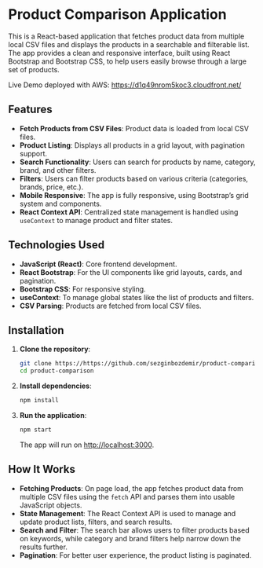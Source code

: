 # Product Comparison Application

This is a React-based application that fetches product data from multiple local CSV files and displays the products in a searchable and filterable list. The app provides a clean and responsive interface, built using React Bootstrap and Bootstrap CSS, to help users easily browse through a large set of products.

Live Demo deployed with AWS: https://d1q49nrom5koc3.cloudfront.net/

## Features

- **Fetch Products from CSV Files**: Product data is loaded from local CSV files.
- **Product Listing**: Displays all products in a grid layout, with pagination support.
- **Search Functionality**: Users can search for products by name, category, brand, and other filters.
- **Filters**: Users can filter products based on various criteria (categories, brands, price, etc.).
- **Mobile Responsive**: The app is fully responsive, using Bootstrap’s grid system and components.
- **React Context API**: Centralized state management is handled using `useContext` to manage product and filter states.

## Technologies Used

- **JavaScript (React)**: Core frontend development.
- **React Bootstrap**: For the UI components like grid layouts, cards, and pagination.
- **Bootstrap CSS**: For responsive styling.
- **useContext**: To manage global states like the list of products and filters.
- **CSV Parsing**: Products are fetched from local CSV files.

## Installation

1. **Clone the repository**:

   ```bash
   git clone https://https://github.com/sezginbozdemir/product-comparison
   cd product-comparison
   ```

2. **Install dependencies**:

   ```bash
   npm install
   ```

3. **Run the application**:

   ```bash
   npm start
   ```

   The app will run on [http://localhost:3000](http://localhost:3000).

## How It Works

- **Fetching Products**: On page load, the app fetches product data from multiple CSV files using the `fetch` API and parses them into usable JavaScript objects.
- **State Management**: The React Context API is used to manage and update product lists, filters, and search results.
- **Search and Filter**: The search bar allows users to filter products based on keywords, while category and brand filters help narrow down the results further.
- **Pagination**: For better user experience, the product listing is paginated.
